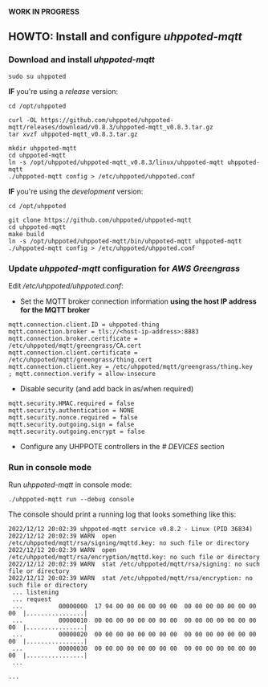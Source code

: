 **WORK IN PROGRESS**

## HOWTO: Install and configure _uhppoted-mqtt_

### Download and install _uhppoted-mqtt_
```
sudo su uhppoted
```

**IF** you're using a _release_ version:
```
cd /opt/uhppoted

curl -OL https://github.com/uhppoted/uhppoted-mqtt/releases/download/v0.8.3/uhppoted-mqtt_v0.8.3.tar.gz
tar xvzf uhppoted-mqtt_v0.8.3.tar.gz

mkdir uhppoted-mqtt
cd uhppoted-mqtt
ln -s /opt/uhppoted/uhppoted-mqtt_v0.8.3/linux/uhppoted-mqtt uhppoted-mqtt
./uhppoted-mqtt config > /etc/uhppoted/uhppoted.conf
```

**IF** you're using the _development_ version:
```
cd /opt/uhppoted

git clone https://github.com/uhppoted/uhppoted-mqtt
cd uhppoted-mqtt
make build
ln -s /opt/uhppoted/uhppoted-mqtt/bin/uhppoted-mqtt uhppoted-mqtt
./uhppoted-mqtt config > /etc/uhppoted/uhppoted.conf
```

### Update _uhppoted-mqtt_ configuration for _AWS Greengrass_

Edit _/etc/uhppoted/uhppoted.conf_:

- Set the MQTT broker connection information **using the host IP address for the MQTT broker**
```
mqtt.connection.client.ID = uhppoted-thing
mqtt.connection.broker = tls://<host-ip-address>:8883
mqtt.connection.broker.certificate = /etc/uhppoted/mqtt/greengrass/CA.cert
mqtt.connection.client.certificate = /etc/uhppoted/mqtt/greengrass/thing.cert
mqtt.connection.client.key = /etc/uhppoted/mqtt/greengrass/thing.key
; mqtt.connection.verify = allow-insecure
```

- Disable security (and add back in as/when required)
```
mqtt.security.HMAC.required = false
mqtt.security.authentication = NONE
mqtt.security.nonce.required = false
mqtt.security.outgoing.sign = false
mqtt.security.outgoing.encrypt = false
```

- Configure any UHPPOTE controllers in the _# DEVICES_ section

### Run in console mode

Run _uhppoted-mqtt_ in console mode:
```
./uhppoted-mqtt run --debug console
```
The console should print a running log that looks something like this:
```
2022/12/12 20:02:39 uhppoted-mqtt service v0.8.2 - Linux (PID 36834)
2022/12/12 20:02:39 WARN  open /etc/uhppoted/mqtt/rsa/signing/mqttd.key: no such file or directory
2022/12/12 20:02:39 WARN  open /etc/uhppoted/mqtt/rsa/encryption/mqttd.key: no such file or directory
2022/12/12 20:02:39 WARN  stat /etc/uhppoted/mqtt/rsa/signing: no such file or directory
2022/12/12 20:02:39 WARN  stat /etc/uhppoted/mqtt/rsa/encryption: no such file or directory
 ... listening
 ... request
 ...          00000000  17 94 00 00 00 00 00 00  00 00 00 00 00 00 00 00  |................|
 ...          00000010  00 00 00 00 00 00 00 00  00 00 00 00 00 00 00 00  |................|
 ...          00000020  00 00 00 00 00 00 00 00  00 00 00 00 00 00 00 00  |................|
 ...          00000030  00 00 00 00 00 00 00 00  00 00 00 00 00 00 00 00  |................|
 ...

...
```


